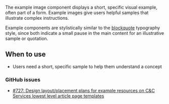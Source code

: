 The example image component displays a short, specific visual example, often part of a form. Example images give users helpful samples that illustrate complex instructions.

Example components are stylistically similar to the [blockquote](/docs/typography) typography style, since both indicate a small pause in the main content for an illustrative sample or quotation.

## When to use
- Users need a short, specific sample to help them understand a concept

### GitHub issues
 - [#727: Design layout/placement plans for example resources on C&C Services lowest level article page templates](https://github.com/fecgov/fec-cms/issues/727)

